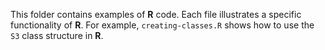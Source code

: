 This folder contains examples of **R** code. Each file illustrates a specific functionality of **R**. For example, `creating-classes.R` shows how to use the `S3` class structure in **R**.  